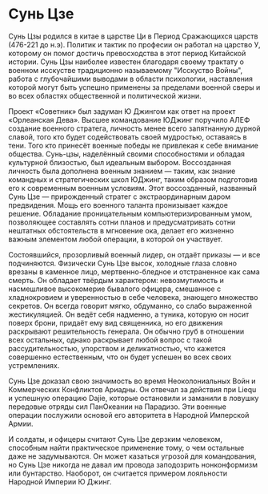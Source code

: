 # Сунь Цзе

Сунь Цзы родился в китае в царстве Ци в Период Сражающихся царств (476-221 до н.э). Политик и тактик по професии он работал на царство У, которому он помог достичь превосходства в этот период Китайской истории. Сунь Цзы наиболее известен благодаря своему трактату о военном исскустве традиционно называемому "Исскуство Войны", работа с глубочайшими выводами в области психологии, наставления которой могут быть успешно применены за пределами военной сверы и во всех областях общественной и политической жизни.

Проект «Советник» был задуман Ю Джингом как ответ на проект «Орлеанская Дева».
Высшее командование ЮДжинг поручило АЛЕФ создание военного стратега, личность менее всего запятнанную дурной славой, того кто будет содействовать своей мудростью, оставаясь в тени. Того кто принесёт военные победы не привлекая к себе внимание общества.
Сунь-цзы, наделённый своими способностями и обладая культурной близостью, был идеальным выбором.
Воссозданная личность была дополнена военным знанием — таким, как знание командных и стратегических школ ЮДжинг, таким образом подготовив его к современным военным условиям.
Этот воссозданный, названный Сунь Цзе — прирожденный стратег с экстраординарным даром предвидения.
Мощь его военного таланта пронизывает каждое решение.
Обладание проницательным компьютеризированным умом, позволяющее составлять сотни планов и предусматривать сотни нештатных обстоятельств в мгновение ока, делает его жизненно важным элементом любой операции, в которой он участвует.

Состоявшийся, прозорливый военный лидер, он отдаёт приказы — и все подчиняются. 
Физически Сунь Цзе высок, холодные глаза словно врезаны в каменное лицо, мертвенно-бледное и отстраненное как сама смерть.
Он обладает твёрдым характером: невозмутимость и насмешливое высокомерие бывалого офицера, смешанное с хладнокровием и уверенностью в себе человека, знающего множество секретов.
Он всегда говорит мягко, обдуманно, со слабо выраженной жестикуляцией. 
Он ведёт себя надменно, а туника, которую он носит поверх брони, придаёт ему вид священника, но его движения раскрывают решительность генерала. Он обычно груб в отношении всех остальных, однако раскрывает любой вопрос с такой рассудительностью, упорством и деликатностью, что кажется совершенно естественным, что он будет успешен во всех своих устремлениях.

Сунь Цзе доказал свою значимость во время Неоколониальных Войн и Коммерческих Конфликтов Ариадны. 
Он отвечал за действия при Liequ и успешную операцию Dajie, которые остановили и заманили в ловушку передовые отряды сил ПанОкеании на Парадизо. 
Эти военные операции послужили основой его авторитета в Народной Имперской Армии.

И солдаты, и офицеры считают Сунь Цзе дерзким человеком, способным найти практическое применение тому, о чем остальные даже не задумываются. 
Он может казаться угрозой для командования, но Сунь Цзе никогда не давал им провода заподозрить нонконформизм или бунтарство. 
Наоборот, он считается примером лояльности Народной Империи Ю Джинг.